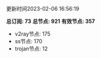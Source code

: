更新时间2023-02-06 16:56:19

**总订阅: 73**
**总节点: 921**
**有效节点: 357**
- v2ray节点: 175
- ss节点: 170
- trojan节点: 12
